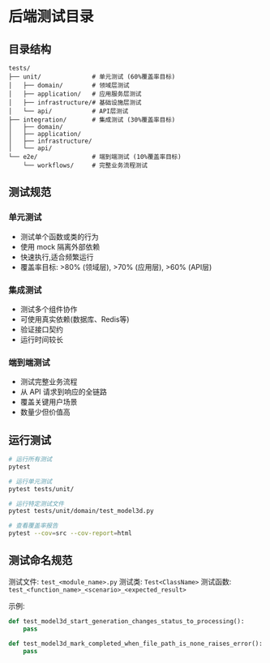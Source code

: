 # 后端测试目录

## 目录结构

```
tests/
├── unit/              # 单元测试 (60%覆盖率目标)
│   ├── domain/        # 领域层测试
│   ├── application/   # 应用服务层测试
│   ├── infrastructure/# 基础设施层测试
│   └── api/           # API层测试
├── integration/       # 集成测试 (30%覆盖率目标)
│   ├── domain/
│   ├── application/
│   ├── infrastructure/
│   └── api/
└── e2e/               # 端到端测试 (10%覆盖率目标)
    └── workflows/     # 完整业务流程测试
```

## 测试规范

### 单元测试
- 测试单个函数或类的行为
- 使用 mock 隔离外部依赖
- 快速执行,适合频繁运行
- 覆盖率目标: >80% (领域层), >70% (应用层), >60% (API层)

### 集成测试
- 测试多个组件协作
- 可使用真实依赖(数据库、Redis等)
- 验证接口契约
- 运行时间较长

### 端到端测试
- 测试完整业务流程
- 从 API 请求到响应的全链路
- 覆盖关键用户场景
- 数量少但价值高

## 运行测试

```bash
# 运行所有测试
pytest

# 运行单元测试
pytest tests/unit/

# 运行特定测试文件
pytest tests/unit/domain/test_model3d.py

# 查看覆盖率报告
pytest --cov=src --cov-report=html
```

## 测试命名规范

测试文件: `test_<module_name>.py`
测试类: `Test<ClassName>`
测试函数: `test_<function_name>_<scenario>_<expected_result>`

示例:
```python
def test_model3d_start_generation_changes_status_to_processing():
    pass

def test_model3d_mark_completed_when_file_path_is_none_raises_error():
    pass
```
